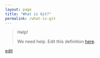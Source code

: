 ```yaml
---
layout: page
title: "What is Git?"
permalink: /what-is-git
---
```


> Help! 
> 
> We need help. Edit this definition <a href="https://github.com/and-digital/tech-definitions/blog/master/definitions/source-code/git.md">here</a>.

<p class="edit-term"><a href="https://github.com/and-digital/tech-definitions/blog/master/definitions/source-code/git.md">edit</a></p>
